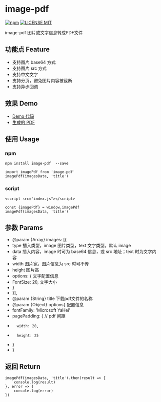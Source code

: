# image-pdf

[![npm](https://img.shields.io/npm/v/image-pdf.svg)](https://www.npmjs.com/package/image-pdf) 
[![LICENSE MIT](https://img.shields.io/npm/l/image-pdf.svg)](https://www.npmjs.com/package/image-pdf)

image-pdf 图片或文字信息转成PDF文件

## 功能点 Feature
* 支持图片 base64 方式
* 支持图片 src 方式
* 支持中文文字
* 支持分页，避免图片内容被截断
* 支持异步回调

## 效果 Demo
* [Demo 代码](https://github.com/hollton/image-pdf/blob/master/examples/index.html)
* [生成的 PDF](https://pan.baidu.com/s/17CJ2IBCLCSLdmnxcEud9Tg)

## 使用 Usage

### npm
```
npm install image-pdf  --save

import imagePdf from 'image-pdf'
imagePdf(imagesData, 'title')
```

### script
```
<script src="index.js"></script>

const {imagePdf} = window.imagePdf
imagePdf(imagesData, 'title')
```

## 参数 Params
* @param {Array} images: [{
*  type 插入类型，image 图片类型，text 文字类型。默认 image
*  data 插入内容，image 时可为 base64 信息，或 src 地址；text 时为文字内容
*  width 图片宽，图片信息为 src 时可不传
*  height 图片高
*  options: { 文字配置信息
*   FontSize: 20, 文字大小
*  }
* }],
* @param {String} title 下载pdf文件的名称
* @param {Object} options{ 配置信息
*   fontFamily: 'Microsoft YaHei'
*   pagePadding: { // pdf 间距
*       width: 20,
*       height: 25
*   }
* }

## 返回 Return
```
imagePdf(imagesData, 'title').then(result => {
    console.log(result)
}, error => {
    console.log(error)
})
```